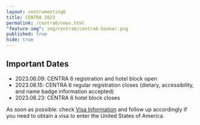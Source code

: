 ```yaml
---
layout: centrameeting6
title: CENTRA 2023
permalink: /centra6/news.html
"feature-img": img/centra6/centra6-banner.png
published: true
hide: true
---
```


## Important Dates

- 2023.06.09: CENTRA 6 registration and hotel block open
- 2023.08.15: CENTRA 6 regular registration closes (dietary, accessibility, and name badge information accepted)
- 2023.08.23: CENTRA 6 hotel block closes

As soon as possible: check [Visa Information](https://www.globalcentra.org/centra6/visainfo.html) and follow up accordingly if you need to obtain a visa to enter the United States of America.
